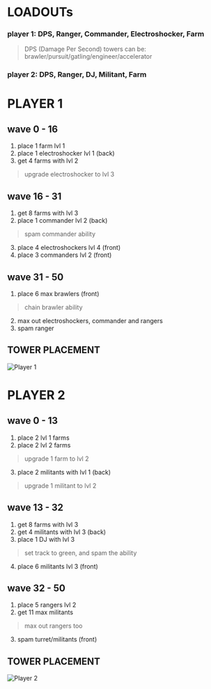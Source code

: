 # LOADOUTs
### player 1: DPS, Ranger, Commander, Electroshocker, Farm
> DPS (Damage Per Second) towers can be:
> brawler/pursuit/gatling/engineer/accelerator
### player 2: DPS, Ranger, DJ, Militant, Farm

# PLAYER 1
## wave 0 - 16
1. place 1 farm lvl 1
2. place 1 electroshocker lvl 1 (back)
3. get 4 farms with lvl 2
> upgrade electroshocker to lvl 3
## wave 16 - 31
1. get 8 farms with lvl 3
2. place 1 commander lvl 2 (back)
> spam commander ability
3. place 4 electroshockers lvl 4 (front)
4. place 3 commanders lvl 2 (front)
## wave 31 - 50
1. place 6 max brawlers (front)
> chain brawler ability
2. max out electroshockers, commander and rangers
3. spam ranger
## TOWER PLACEMENT
![Player 1](https://github.com/user-attachments/assets/6c0cab42-1e79-45a1-ae14-ef74a3b969ed)

# PLAYER 2
## wave 0 - 13
1. place 2 lvl 1 farms
2. place 2 lvl 2 farms
> upgrade 1 farm to lvl 2
3. place 2 militants with lvl 1 (back)
> upgrade 1 militant to lvl 2
## wave 13 - 32
1. get 8 farms with lvl 3
2. get 4 militants with lvl 3 (back)
3. place 1 DJ with lvl 3
> set track to green, and spam the ability
4. place 6 militants lvl 3 (front)
## wave 32 - 50
1. place 5 rangers lvl 2
2. get 11 max militants
> max out rangers too
3. spam turret/militants (front)
## TOWER PLACEMENT
![Player 2](https://github.com/user-attachments/assets/f86ed327-5cf4-4450-b4de-94538884d2bf)
